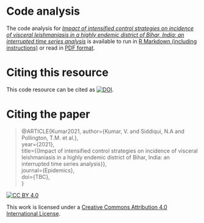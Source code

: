 # Code analysis
The code analysis for [*Impact of intensified control strategies on incidence of visceral leishmaniasis in a highly endemic district of Bihar, India: an interrupted time series analysis*](https://www.researchgate.net/publication/344720043_Impact_of_intensified_control_strategies_on_incidence_of_visceral_leishmaniasis_in_a_highly_endemic_district_of_Bihar_India) is available to run in [R Markdown (including instructions)](code_analysis.Rmd) or read in [PDF format](code_analysis.pdf). 

# Citing this resource
This code resource can be cited as [![DOI](https://zenodo.org/badge/DOI/10.5281/zenodo.4906452.svg)](https://doi.org/10.5281/zenodo.4906452).

# Citing the paper

> @ARTICLE{Kumar2021,
 author={Kumar, V. and Siddiqui, N.A and Pollington, T.M. et al.},  
 year={2021},  
 title={{Impact of intensified control strategies on incidence of visceral leishmaniasis in a highly endemic district of Bihar, India: an interrupted time series analysis}},  
 journal={Epidemics},  
 doi={TBC},  
}

[![CC BY 4.0][cc-by-shield]][cc-by]  

This work is licensed under a [Creative Commons Attribution 4.0 International License][cc-by].  

[cc-by]: http://creativecommons.org/licenses/by/4.0/  
[cc-by-shield]: https://img.shields.io/badge/License-CC%20BY%204.0-lightgrey.svg  
